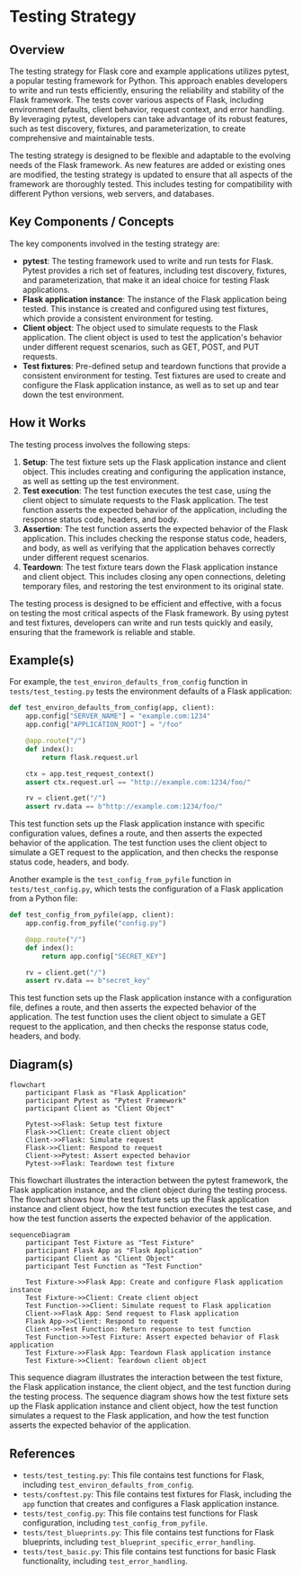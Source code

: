 # Testing Strategy
## Overview
The testing strategy for Flask core and example applications utilizes pytest, a popular testing framework for Python. This approach enables developers to write and run tests efficiently, ensuring the reliability and stability of the Flask framework. The tests cover various aspects of Flask, including environment defaults, client behavior, request context, and error handling. By leveraging pytest, developers can take advantage of its robust features, such as test discovery, fixtures, and parameterization, to create comprehensive and maintainable tests.

The testing strategy is designed to be flexible and adaptable to the evolving needs of the Flask framework. As new features are added or existing ones are modified, the testing strategy is updated to ensure that all aspects of the framework are thoroughly tested. This includes testing for compatibility with different Python versions, web servers, and databases.

## Key Components / Concepts
The key components involved in the testing strategy are:
* **pytest**: The testing framework used to write and run tests for Flask. Pytest provides a rich set of features, including test discovery, fixtures, and parameterization, that make it an ideal choice for testing Flask applications.
* **Flask application instance**: The instance of the Flask application being tested. This instance is created and configured using test fixtures, which provide a consistent environment for testing.
* **Client object**: The object used to simulate requests to the Flask application. The client object is used to test the application's behavior under different request scenarios, such as GET, POST, and PUT requests.
* **Test fixtures**: Pre-defined setup and teardown functions that provide a consistent environment for testing. Test fixtures are used to create and configure the Flask application instance, as well as to set up and tear down the test environment.

## How it Works
The testing process involves the following steps:
1. **Setup**: The test fixture sets up the Flask application instance and client object. This includes creating and configuring the application instance, as well as setting up the test environment.
2. **Test execution**: The test function executes the test case, using the client object to simulate requests to the Flask application. The test function asserts the expected behavior of the application, including the response status code, headers, and body.
3. **Assertion**: The test function asserts the expected behavior of the Flask application. This includes checking the response status code, headers, and body, as well as verifying that the application behaves correctly under different request scenarios.
4. **Teardown**: The test fixture tears down the Flask application instance and client object. This includes closing any open connections, deleting temporary files, and restoring the test environment to its original state.

The testing process is designed to be efficient and effective, with a focus on testing the most critical aspects of the Flask framework. By using pytest and test fixtures, developers can write and run tests quickly and easily, ensuring that the framework is reliable and stable.

## Example(s)
For example, the `test_environ_defaults_from_config` function in `tests/test_testing.py` tests the environment defaults of a Flask application:
```python
def test_environ_defaults_from_config(app, client):
    app.config["SERVER_NAME"] = "example.com:1234"
    app.config["APPLICATION_ROOT"] = "/foo"

    @app.route("/")
    def index():
        return flask.request.url

    ctx = app.test_request_context()
    assert ctx.request.url == "http://example.com:1234/foo/"

    rv = client.get("/")
    assert rv.data == b"http://example.com:1234/foo/"
```
This test function sets up the Flask application instance with specific configuration values, defines a route, and then asserts the expected behavior of the application. The test function uses the client object to simulate a GET request to the application, and then checks the response status code, headers, and body.

Another example is the `test_config_from_pyfile` function in `tests/test_config.py`, which tests the configuration of a Flask application from a Python file:
```python
def test_config_from_pyfile(app, client):
    app.config.from_pyfile("config.py")

    @app.route("/")
    def index():
        return app.config["SECRET_KEY"]

    rv = client.get("/")
    assert rv.data == b"secret_key"
```
This test function sets up the Flask application instance with a configuration file, defines a route, and then asserts the expected behavior of the application. The test function uses the client object to simulate a GET request to the application, and then checks the response status code, headers, and body.

## Diagram(s)
```mermaid
flowchart
    participant Flask as "Flask Application"
    participant Pytest as "Pytest Framework"
    participant Client as "Client Object"

    Pytest->>Flask: Setup test fixture
    Flask->>Client: Create client object
    Client->>Flask: Simulate request
    Flask->>Client: Respond to request
    Client->>Pytest: Assert expected behavior
    Pytest->>Flask: Teardown test fixture
```
This flowchart illustrates the interaction between the pytest framework, the Flask application instance, and the client object during the testing process. The flowchart shows how the test fixture sets up the Flask application instance and client object, how the test function executes the test case, and how the test function asserts the expected behavior of the application.

```mermaid
sequenceDiagram
    participant Test Fixture as "Test Fixture"
    participant Flask App as "Flask Application"
    participant Client as "Client Object"
    participant Test Function as "Test Function"

    Test Fixture->>Flask App: Create and configure Flask application instance
    Test Fixture->>Client: Create client object
    Test Function->>Client: Simulate request to Flask application
    Client->>Flask App: Send request to Flask application
    Flask App->>Client: Respond to request
    Client->>Test Function: Return response to test function
    Test Function->>Test Fixture: Assert expected behavior of Flask application
    Test Fixture->>Flask App: Teardown Flask application instance
    Test Fixture->>Client: Teardown client object
```
This sequence diagram illustrates the interaction between the test fixture, the Flask application instance, the client object, and the test function during the testing process. The sequence diagram shows how the test fixture sets up the Flask application instance and client object, how the test function simulates a request to the Flask application, and how the test function asserts the expected behavior of the application.

## References
* `tests/test_testing.py`: This file contains test functions for Flask, including `test_environ_defaults_from_config`.
* `tests/conftest.py`: This file contains test fixtures for Flask, including the `app` function that creates and configures a Flask application instance.
* `tests/test_config.py`: This file contains test functions for Flask configuration, including `test_config_from_pyfile`.
* `tests/test_blueprints.py`: This file contains test functions for Flask blueprints, including `test_blueprint_specific_error_handling`.
* `tests/test_basic.py`: This file contains test functions for basic Flask functionality, including `test_error_handling`.